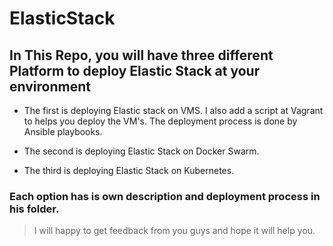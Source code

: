 # ElasticStack
## In This Repo, you will have three different Platform to deploy Elastic Stack at your environment

* The first is deploying Elastic stack on VMS.
I also add a script at Vagrant to helps you deploy the VM's.
The deployment process is done by Ansible playbooks.

* The second is deploying Elastic Stack on Docker Swarm.

* The third is deploying Elastic Stack on Kubernetes.

### Each option has is own description and deployment process in his folder.

> I will happy to get feedback from you guys and hope it will help you.
    